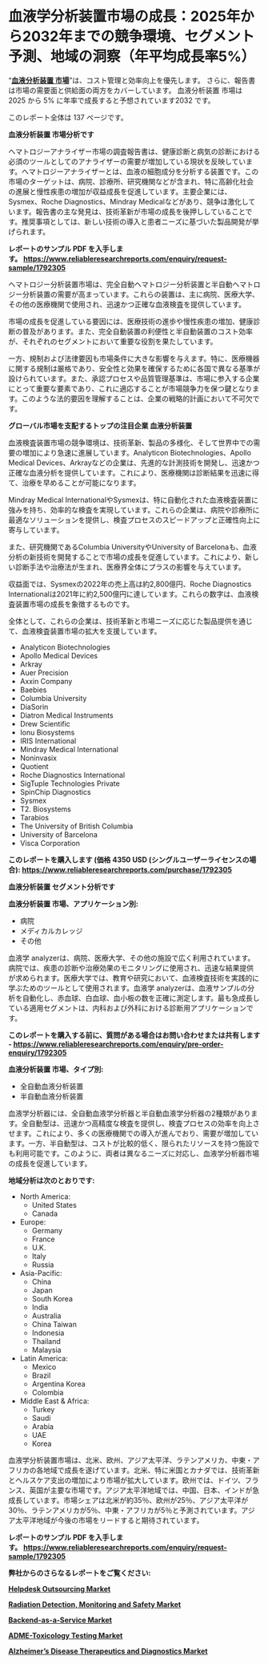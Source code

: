 <p><h1>血液学分析装置市場の成長：2025年から2032年までの競争環境、セグメント予測、地域の洞察（年平均成長率5%）</h1></p><p>&ldquo;<strong><a href="https://www.reliableresearchreports.com/haematology-analyzers-r1792305?utm_campaign=107&utm_medium=9&utm_source=Github&utm_content=ia&utm_term=21032025&utm_id=haematology-analyzers">血液分析装置 市場</a></strong>&rdquo;は、コスト管理と効率向上を優先します。 さらに、報告書は市場の需要面と供給面の両方をカバーしています。 血液分析装置 市場は 2025 から 5% に年率で成長すると予想されています2032 です。</p>
<p>このレポート全体は 137 ページです。</p>
<p><strong>血液分析装置 市場分析です</strong></p>
<p><p>ヘマトロジーアナライザー市場の調査報告書は、健康診断と病気の診断における必須のツールとしてのアナライザーの需要が増加している現状を反映しています。ヘマトロジーアナライザーとは、血液の細胞成分を分析する装置です。この市場のターゲットは、病院、診療所、研究機関などが含まれ、特に高齢化社会の進展と慢性疾患の増加が収益成長を促進しています。主要企業には、Sysmex、Roche Diagnostics、Mindray Medicalなどがあり、競争は激化しています。報告書の主な発見は、技術革新が市場の成長を後押ししていることです。推奨事項としては、新しい技術の導入と患者ニーズに基づいた製品開発が挙げられます。</p></p>
<p><strong>レポートのサンプル PDF を入手します。&nbsp;<a href="https://www.reliableresearchreports.com/enquiry/request-sample/1792305?utm_campaign=107&utm_medium=9&utm_source=Github&utm_content=ia&utm_term=21032025&utm_id=haematology-analyzers">https://www.reliableresearchreports.com/enquiry/request-sample/1792305</a></strong></p>
<p><p>ヘマトロジー分析装置市場は、完全自動ヘマトロジー分析装置と半自動ヘマトロジー分析装置の需要が高まっています。これらの装置は、主に病院、医療大学、その他の医療機関で使用され、迅速かつ正確な血液検査を提供しています。</p><p>市場の成長を促進している要因には、医療技術の進歩や慢性疾患の増加、健康診断の普及があります。また、完全自動装置の利便性と半自動装置のコスト効率が、それぞれのセグメントにおいて重要な役割を果たしています。</p><p>一方、規制および法律要因も市場条件に大きな影響を与えます。特に、医療機器に関する規制は厳格であり、安全性と効果を確保するために各国で異なる基準が設けられています。また、承認プロセスや品質管理基準は、市場に参入する企業にとって重要な要素であり、これに適応することが市場競争力を保つ鍵となります。このような法的要因を理解することは、企業の戦略的計画において不可欠です。</p></p>
<p><strong>グローバル市場を支配するトップの注目企業 血液分析装置</strong></p>
<p><p>血液検査装置市場の競争環境は、技術革新、製品の多様化、そして世界中での需要の増加により急速に進展しています。Analyticon Biotechnologies、Apollo Medical Devices、Arkrayなどの企業は、先進的な計測技術を開発し、迅速かつ正確な血液分析を提供しています。これにより、医療機関は診断結果を迅速に得て、治療を早めることが可能になります。</p><p>Mindray Medical InternationalやSysmexは、特に自動化された血液検査装置に強みを持ち、効率的な検査を実現しています。これらの企業は、病院や診療所に最適なソリューションを提供し、検査プロセスのスピードアップと正確性向上に寄与しています。</p><p>また、研究機関であるColumbia UniversityやUniversity of Barcelonaも、血液分析の新技術を開発することで市場の成長を促進しています。これにより、新しい診断手法や治療法が生まれ、医療界全体にプラスの影響を与えています。</p><p>収益面では、Sysmexの2022年の売上高は約2,800億円、Roche Diagnostics Internationalは2021年に約2,500億円に達しています。これらの数字は、血液検査装置市場の成長を象徴するものです。</p><p>全体として、これらの企業は、技術革新と市場ニーズに応じた製品提供を通じて、血液検査装置市場の拡大を支援しています。</p></p>
<p><ul><li>Analyticon Biotechnologies</li><li>Apollo Medical Devices</li><li>Arkray</li><li>Auer Precision</li><li>Axxin Company</li><li>Baebies</li><li>Columbia University</li><li>DiaSorin</li><li>Diatron Medical Instruments</li><li>Drew Scientific</li><li>Ionu Biosystems</li><li>IRIS International</li><li>Mindray Medical International</li><li>Noninvasix</li><li>Quotient</li><li>Roche Diagnostics International</li><li>SigTuple Technologies Private</li><li>SpinChip Diagnostics</li><li>Sysmex</li><li>T2. Biosystems</li><li>Tarabios</li><li>The University of British Columbia</li><li>University of Barcelona</li><li>Visca Corporation</li></ul></p>
<p><strong>このレポートを購入します (価格 4350 USD (シングルユーザーライセンスの場合):&nbsp;<a href="https://www.reliableresearchreports.com/purchase/1792305?utm_campaign=107&utm_medium=9&utm_source=Github&utm_content=ia&utm_term=21032025&utm_id=haematology-analyzers">https://www.reliableresearchreports.com/purchase/1792305</a></strong></p>
<p><strong>血液分析装置 セグメント分析です</strong></p>
<p><strong>血液分析装置 市場、アプリケーション別:</strong></p>
<p><ul><li>病院</li><li>メディカルカレッジ</li><li>その他</li></ul></p>
<p><p>血液学 analyzerは、病院、医療大学、その他の施設で広く利用されています。病院では、疾患の診断や治療効果のモニタリングに使用され、迅速な結果提供が求められます。医療大学では、教育や研究において、血液検査技術を実践的に学ぶためのツールとして使用されます。血液学 analyzerは、血液サンプルの分析を自動化し、赤血球、白血球、血小板の数を正確に測定します。最も急成長している適用セグメントは、内科および外科における診断用アプリケーションです。</p></p>
<p><strong>このレポートを購入する前に、質問がある場合はお問い合わせまたは共有します - <a href="https://www.reliableresearchreports.com/enquiry/pre-order-enquiry/1792305?utm_campaign=107&utm_medium=9&utm_source=Github&utm_content=ia&utm_term=21032025&utm_id=haematology-analyzers">https://www.reliableresearchreports.com/enquiry/pre-order-enquiry/1792305</a></strong></p>
<p><strong>血液分析装置 市場、タイプ別:</strong></p>
<p><ul><li>全自動血液分析装置</li><li>半自動血液分析装置</li></ul></p>
<p><p>血液学分析器には、全自動血液学分析器と半自動血液学分析器の2種類があります。全自動型は、迅速かつ高精度な検査を提供し、検査プロセスの効率を向上させます。これにより、多くの医療機関での導入が進んでおり、需要が増加しています。一方、半自動型は、コストが比較的低く、限られたリソースを持つ施設でも利用可能です。このように、両者は異なるニーズに対応し、血液学分析器市場の成長を促進しています。</p></p>
<p><strong>地域分析は次のとおりです:</strong></p>
<p><ul>
    <li>
        North America:
        <ul>
            <li>United States</li>
            <li>Canada</li>
        </ul>
    </li>
    <li>
        Europe:
        <ul>
            <li>Germany</li>
            <li>France</li>
            <li>U.K.</li>
            <li>Italy</li>
            <li>Russia</li>
        </ul>
    </li>
    <li>
        Asia-Pacific:
        <ul>
            <li>China</li>
            <li>Japan</li>
            <li>South Korea</li>
            <li>India</li>
            <li>Australia</li>
            <li>China Taiwan</li>
            <li>Indonesia</li>
            <li>Thailand</li>
            <li>Malaysia</li>
        </ul>
    </li>
    <li>
        Latin America:
        <ul>
            <li>Mexico</li>
            <li>Brazil</li>
            <li>Argentina Korea</li>
            <li>Colombia</li>
        </ul>
    </li>
    <li>
        Middle East & Africa:
        <ul>
            <li>Turkey</li>
            <li>Saudi</li>
            <li>Arabia</li>
            <li>UAE</li>
            <li>Korea</li>
        </ul>
    </li>
    </ul></p>
<p><p>血液学分析装置市場は、北米、欧州、アジア太平洋、ラテンアメリカ、中東・アフリカの各地域で成長を遂げています。北米、特に米国とカナダでは、技術革新とヘルスケア支出の増加により市場が拡大しています。欧州では、ドイツ、フランス、英国が主要な市場です。アジア太平洋地域では、中国、日本、インドが急成長しています。市場シェアは北米が約35％、欧州が25％、アジア太平洋が30％、ラテンアメリカが5％、中東・アフリカが5％と予測されています。アジア太平洋地域が今後の市場をリードすると期待されています。</p></p>
<p><strong>レポートのサンプル PDF を入手します。&nbsp;<a href="https://www.reliableresearchreports.com/enquiry/request-sample/1792305?utm_campaign=107&utm_medium=9&utm_source=Github&utm_content=ia&utm_term=21032025&utm_id=haematology-analyzers">https://www.reliableresearchreports.com/enquiry/request-sample/1792305</a></strong></p>
<p><strong></strong></p>
<p><strong></strong></p>
<p><strong></strong></p>
<p><strong></strong></p>
<p><strong>弊社からのさらなるレポートをご覧ください:</strong></p>
<p><strong><p><a href="https://github.com/drielvinki/Market-Research-Report-List-1/blob/main/helpdesk-outsourcing-market.md?utm_campaign=107&utm_medium=9&utm_source=Github&utm_content=ia&utm_term=21032025&utm_id=haematology-analyzers">Helpdesk Outsourcing Market</a></p><p><a href="https://github.com/ghaligopezf5/Market-Research-Report-List-1/blob/main/radiation-detection-monitoring-and-safety-market.md?utm_campaign=107&utm_medium=9&utm_source=Github&utm_content=ia&utm_term=21032025&utm_id=haematology-analyzers">Radiation Detection, Monitoring and Safety Market</a></p><p><a href="https://github.com/panciujoslin3/Market-Research-Report-List-1/blob/main/backend-as-a-service-market.md?utm_campaign=107&utm_medium=9&utm_source=Github&utm_content=ia&utm_term=21032025&utm_id=haematology-analyzers">Backend-as-a-Service Market</a></p><p><a href="https://github.com/uldularido/Market-Research-Report-List-1/blob/main/adme-toxicology-testing-market.md?utm_campaign=107&utm_medium=9&utm_source=Github&utm_content=ia&utm_term=21032025&utm_id=haematology-analyzers">ADME-Toxicology Testing Market</a></p><p><a href="https://github.com/decockogbaro25/Market-Research-Report-List-1/blob/main/alzheimers-disease-therapeutics-and-diagnostics-market.md?utm_campaign=107&utm_medium=9&utm_source=Github&utm_content=ia&utm_term=21032025&utm_id=haematology-analyzers">Alzheimer’s Disease Therapeutics and Diagnostics Market</a></p></strong></p>